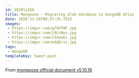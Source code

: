 ```yaml
---
id: 20201126A
title: Mongoose - Migrating mlab database to mongoDB Atlas
date: 2020-11-26T08:37:35.755Z
images:
 - https://imgur.com/g7GVFWF.jpg
 - https://imgur.com/j9CvNov.jpg
 - https://imgur.com/cS4au6i.jpg
 - https://imgur.com/mdqDris.jpg
tags: 
 - mongoDB
templateKey: tweet-post
---
```

From [mongoose official document v5.10.16](https://mongoosejs.com/docs/connections.html)